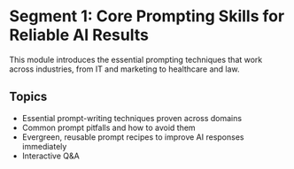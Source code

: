 # Segment 1: Core Prompting Skills for Reliable AI Results

This module introduces the essential prompting techniques that work across industries, from IT and marketing to healthcare and law.

## Topics
- Essential prompt-writing techniques proven across domains
- Common prompt pitfalls and how to avoid them
- Evergreen, reusable prompt recipes to improve AI responses immediately
- Interactive Q&A
